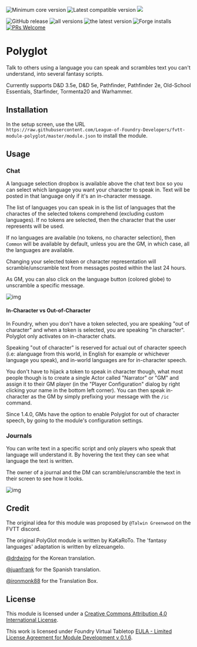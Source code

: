![](https://img.shields.io/badge/dynamic/json?url=https://raw.githubusercontent.com/League-of-Foundry-Developers/fvtt-module-polyglot/master/module.json&label=core&query=minimumCoreVersion&suffix=%2B&color=important "Minimum core version") 
![](https://img.shields.io/badge/dynamic/json?url=https://raw.githubusercontent.com/League-of-Foundry-Developers/fvtt-module-polyglot/master/module.json&label=compatible&query=compatibleCoreVersion&color=important "Latest compatible version") 
![](https://img.shields.io/badge/dynamic/json?url=https://raw.githubusercontent.com/League-of-Foundry-Developers/fvtt-module-polyglot/master/module.json&label=version&query=version&style=plasticcolor=success)

![GitHub release](https://img.shields.io/github/release-date/League-of-Foundry-Developers/fvtt-module-polyglot)
![all versions](https://img.shields.io/github/downloads/League-of-Foundry-Developers/fvtt-module-polyglot/total) 
![the latest version](https://img.shields.io/github/downloads/League-of-Foundry-Developers/fvtt-module-polyglot/latest/total) 
![Forge installs](https://img.shields.io/badge/dynamic/json?label=Forge%20Installs&query=package.installs&suffix=%25&url=https%3A%2F%2Fforge-vtt.com%2Fapi%2Fbazaar%2Fpackage%2Fpolyglot)
[![PRs Welcome](https://img.shields.io/badge/PRs-welcome-brightgreen.svg)](http://makeapullrequest.com) 

# Polyglot

Talk to others using a language you can speak and scrambles text you can't understand, into several fantasy scripts.

Currently supports D&D 3.5e, D&D 5e, Pathfinder, Pathfinder 2e, Old-School Essentials, Starfinder, Tormenta20 and Warhammer.

## Installation

In the setup screen, use the URL `https://raw.githubusercontent.com/League-of-Foundry-Developers/fvtt-module-polyglot/master/module.json` to install the module.

## Usage

### Chat

A language selection dropbox is available above the chat text box so you can select which language you want your character to speak in. Text will be posted in that language only if it's an in-character message.

The list of languages you can speak in is the list of languages that the charactes of the selected tokens comprehend (excluding custom languages). If no tokens are selected, then the character that the user represents will be used.

If no languages are available (no tokens, no character selection), then `Common` will be available by default, unless you are the GM, in which case, all the languages are available.

Changing your selected token or character representation will scramble/unscramble text from messages posted within the last 24 hours.

As GM, you can also click on the language button (colored globe) to unscramble a specific message.

![img](https://media.discordapp.net/attachments/542495303929036824/737807675290550324/chat.gif)

#### In-Character vs Out-of-Character

In Foundry, when you don't have a token selected, you are speaking "out of character" and when a token is selected, you are speaking "in character". Polyglot only activates on in-character chats.

Speaking "out of character" is reserved for actual out of character speech (i.e: alanguage from this world, in English for example or whichever language you speak), and in-world languages are for in-character speech.

You don't have to hijack a token to speak in character though, what most people though is to create a single Actor called "Narrator" or "GM" and assign it to their GM player (in the "Player Configuration" dialog by right clicking your name in the bottom left corner).
You can then speak in-character as the GM by simply prefixing your message with the `/ic` command.

Since 1.4.0, GMs have the option to enable Polyglot for out of character speech, by going to the module's configuration settings.

### Journals

You can write text in a specific script and only players who speak that language will understand it. By hovering the text they can see what language the text is written.

The owner of a journal and the DM can scramble/unscramble the text in their screen to see how it looks.

![img](https://media.discordapp.net/attachments/542495303929036824/737807609234456596/journal.gif)

## Credit

The original idea for this module was proposed by `@Talwin Greenwood` on the FVTT discord.

The original PolyGlot module is written by KaKaRoTo. The 'fantasy languages' adaptation is written by elizeuangelo.

[@drdwing](https://github.com/drdwing) for the Korean translation.

[@juanfrank](https://github.com/juanfrank) for the Spanish translation.

[@ironmonk88](https://github.com/ironmonk88) for the Translation Box.

## License

This module is licensed under a [Creative Commons Attribution 4.0 International License](http://creativecommons.org/licenses/by/4.0/).

This work is licensed under Foundry Virtual Tabletop [EULA - Limited License Agreement for Module Development v 0.1.6](https://foundryvtt.com/article/license/).
